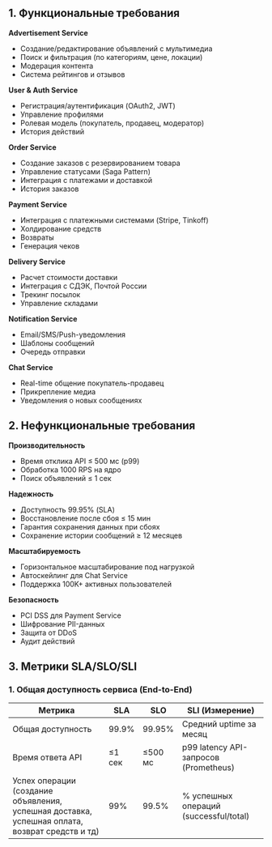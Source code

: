 

## **1. Функциональные требования**

**Advertisement Service**
    <ul>
	   <li>Создание/редактирование объявлений с мультимедиа</li>
	   <li>Поиск и фильтрация (по категориям, цене, локации)</li>
	   <li>Модерация контента</li>
	   <li>Система рейтингов и отзывов</li>
   </ul>

**User & Auth Service**
   <ul>
	   <li>Регистрация/аутентификация (OAuth2, JWT)</li>
	   <li>Управление профилями</li>
	   <li>Ролевая модель (покупатель, продавец, модератор)</li>
	   <li>История действий</li>
   </ul>  

**Order Service**    
   <ul>
	   <li>Создание заказов с резервированием товара</li>
	   <li>Управление статусами (Saga Pattern)</li>
	   <li>Интеграция с платежами и доставкой</li>
	   <li>История заказов</li>
   </ul> 

**Payment Service**  
   <ul>
	   <li>Интеграция с платежными системами (Stripe, Tinkoff)</li>
	   <li>Холдирование средств</li>
	   <li>Возвраты</li>
	   <li>Генерация чеков</li>
   </ul> 

**Delivery Service** 
   <ul>
	   <li>Расчет стоимости доставки</li>
	   <li>Интеграция с СДЭК, Почтой России</li>
	   <li>Трекинг посылок</li>
	   <li>Управление складами</li>
   </ul> 

**Notification Service** 
   <ul>
	   <li>Email/SMS/Push-уведомления</li>
	   <li>Шаблоны сообщений</li>
	   <li>Очередь отправки</li>
   </ul>  

**Chat Service** 
   <ul>
	   <li>Real-time общение покупатель-продавец</li>
	   <li>Прикрепление медиа</li>
	   <li>Уведомления о новых сообщениях</li>
   </ul>  

## 2. Нефункциональные требования

**Производительность**
   <ul>
	   <li>Время отклика API ≤ 500 мс (p99)</li>
	   <li>Обработка 1000 RPS на ядро</li>
	   <li>Поиск объявлений ≤ 1 сек</li>
   </ul>  

**Надежность**   
   <ul>
	   <li>Доступность 99.95% (SLA)</li>
	   <li>Восстановление после сбоя ≤ 15 мин</li>
	   <li>Гарантия сохранения данных при сбоях</li>
	   <li>Сохранение истории сообщений ≥ 12 месяцев</li>
   </ul>  

**Масштабируемость** 
   <ul>
	   <li>Горизонтальное масштабирование под нагрузкой</li>
	   <li>Автоскейлинг для Chat Service</li>
	   <li>Поддержка 100K+ активных пользователей</li>
   </ul> 

**Безопасность** 
   <ul>
	   <li>PCI DSS для Payment Service</li>
	   <li>Шифрование PII-данных</li>
	   <li>Защита от DDoS</li>
	   <li>Аудит действий</li>
   </ul>  

## 3. Метрики SLA/SLO/SLI

### 1. Общая доступность сервиса (End-to-End)
| Метрика | SLA | SLO | SLI (Измерение) | 
|-----------------------|---------|----------|------------------------------------------| 
| Общая доступность | 99.9% | 99.95% | Средний uptime за месяц |
| Время ответа API | ≤1 сек | ≤500 мс | p99 latency API-запросов (Prometheus) |
| Успех операции (создание объявления, успешная доставка, успешная оплата, возврат средств и тд) | 99% | 99.5% | % успешных операций (successful/total) |

  
   